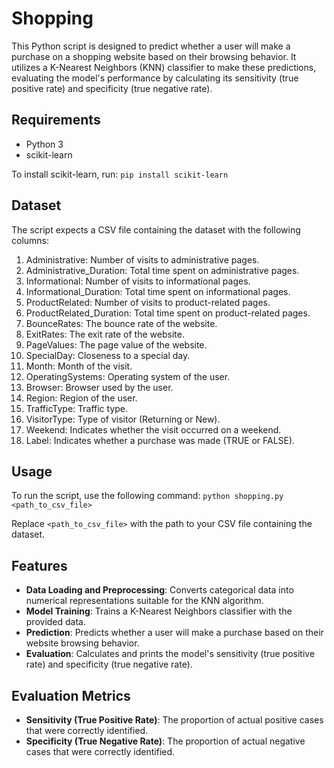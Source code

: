 # Shopping

This Python script is designed to predict whether a user will make a purchase on a shopping website based on their browsing behavior. It utilizes a K-Nearest Neighbors (KNN) classifier to make these predictions, evaluating the model's performance by calculating its sensitivity (true positive rate) and specificity (true negative rate).

## Requirements

- Python 3
- scikit-learn

To install scikit-learn, run: `pip install scikit-learn`

## Dataset

The script expects a CSV file containing the dataset with the following columns:

1. Administrative: Number of visits to administrative pages.
2. Administrative_Duration: Total time spent on administrative pages.
3. Informational: Number of visits to informational pages.
4. Informational_Duration: Total time spent on informational pages.
5. ProductRelated: Number of visits to product-related pages.
6. ProductRelated_Duration: Total time spent on product-related pages.
7. BounceRates: The bounce rate of the website.
8. ExitRates: The exit rate of the website.
9. PageValues: The page value of the website.
10. SpecialDay: Closeness to a special day.
11. Month: Month of the visit.
12. OperatingSystems: Operating system of the user.
13. Browser: Browser used by the user.
14. Region: Region of the user.
15. TrafficType: Traffic type.
16. VisitorType: Type of visitor (Returning or New).
17. Weekend: Indicates whether the visit occurred on a weekend.
18. Label: Indicates whether a purchase was made (TRUE or FALSE).

## Usage

To run the script, use the following command: `python shopping.py <path_to_csv_file>`

Replace `<path_to_csv_file>` with the path to your CSV file containing the dataset.

## Features

- **Data Loading and Preprocessing**: Converts categorical data into numerical representations suitable for the KNN algorithm.
- **Model Training**: Trains a K-Nearest Neighbors classifier with the provided data.
- **Prediction**: Predicts whether a user will make a purchase based on their website browsing behavior.
- **Evaluation**: Calculates and prints the model's sensitivity (true positive rate) and specificity (true negative rate).

## Evaluation Metrics

- **Sensitivity (True Positive Rate)**: The proportion of actual positive cases that were correctly identified.
- **Specificity (True Negative Rate)**: The proportion of actual negative cases that were correctly identified.